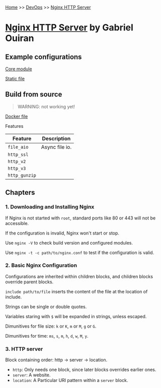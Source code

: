 [Home](../../README.md) >> [DevOps](../../README.md#devops) >> [Nginx HTTP Server](./README.md)

# [Nginx HTTP Server](devops/nginx/README.md) by Gabriel Ouiran

## Example configurations

[Core module](./examples/core_module/nginx.conf)

[Static file](./examples/static_file_server/nginx.conf)

## Build from source

> WARNING: not working yet!

[Docker file](./build_from_source/Dockerfile)

Features

| Feature       | Description    |
| ------------- | -------------- |
| `file_aio`    | Async file io. |
| `http_ssl`    |                |
| `http_v2`     |                |
| `http_v3`     |                |
| `http_gunzip` |                |

## Chapters

### 1. Downloading and Installing Nginx

If Nginx is not started with `root`, standard ports like 80 or 443 will not be accessible.

If the configuration is invalid, Nginx won't start or stop.

Use `nginx -V` to check build version and configured modules.

Use `nginx -t -c path/to/nginx.conf` to test if the configuration is valid.

### 2. Basic Nginx Configuration

Configurations are inherited within children blocks, and children blocks override parent blocks.

`include path/to/file` inserts the content of the file at the location of include.

Strings can be single or double quotes.

Variables staring with `$` will be expanded in strings, unless escaped.

Dimunitives for file size: `k` or `K`, `m` or `M`, `g` or `G`.

Dimunitives for time: `ms`, `s`, `m`, `h`, `d`, `w`, `M`, `y`.

### 3. HTTP server

Block containing order: http -> server -> location.

- `http`: Only needs one block, since later blocks overrides earlier ones.
- `server`: A website.
- `location`: A Particular URI pattern within a `server` block.
